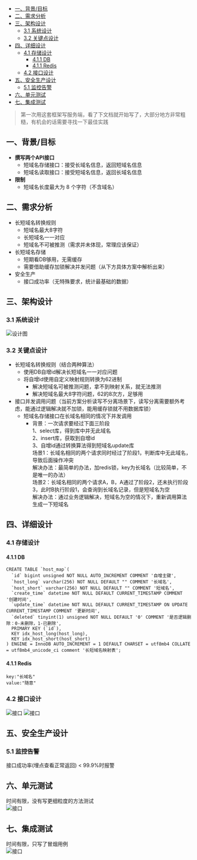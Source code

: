 - [一、背景/目标](#一背景目标)
- [二、需求分析](#二需求分析)
- [三、架构设计](#三架构设计)
  - [3.1 系统设计](#31-系统设计)
  - [3.2 关键点设计](#32-关键点设计)
- [四、详细设计](#四详细设计)
  - [4.1 存储设计](#41-存储设计)
    - [4.1.1 DB](#411-db)
    - [4.1.1 Redis](#411-redis)
  - [4.2 接口设计](#42-接口设计)
- [五、安全生产设计](#五安全生产设计)
  - [5.1 监控告警](#51-监控告警)
- [六、单元测试](#六单元测试)
- [七、集成测试](#七集成测试)
> 第一次用这套框架写服务端，看了下文档就开始写了，大部分地方非常粗糙，有机会的话需要寻找一下最佳实践
## 一、背景/目标
- **撰写两个API接口**  
  - 短域名存储接口：接受长域名信息，返回短域名信息  
  - 短域名读取接口：接受短域名信息，返回长域名信息
- **限制**  
  - 短域名长度最大为 8 个字符（不含域名）  
## 二、需求分析
- 长短域名转换规则  
  - 短域名最大8字符  
  - 长短域名一一对应  
  - 短域名不可被推测（需求并未体现，常理应该保证）  
- 长短域名存储  
  - 短期看DB够用，无需缓存  
  - 需要借助缓存加锁解决并发问题（从下方具体方案中解析出来）  
- 安全生产  
  - 接口成功率（无特殊要求，统计最基础的数据）  
## 三、架构设计
### 3.1 系统设计
![设计图](https://i.328888.xyz/2023/02/23/x89vc.png "")
### 3.2 关键点设计
- 长短域名转换规则（结合两种算法）  
  - 使用DB自增id解决长短域名一一对应问题  
  - 将自增id使用自定义映射规则转换为62进制  
    - 解决短域名可被推测问题，拿不到映射关系，就无法推测  
    - 解决短域名最大8字符问题，62的8次方，足够用  
- 接口并发调用问题（当前方案分析读写不分离场景下，读写分离需要额外考虑，能通过逻辑解决就不加锁，能用缓存锁就不用数据库锁）  
  - 短域名存储接口在长域名相同的情况下并发调用  
    - 背景：一次请求要经过下面三阶段  
    1、select库，得到库中并无此域名  
    2、insert库，获取到自增id  
    3、自增id通过转换算法得到短域名update库  
    场景1：长域名相同的两个请求同时经过了阶段1，判断库中无此域名，导致后面操作冲突  
    解决办法：最简单的办法，加redis锁，key为长域名（比较简单，不是唯一的办法）  
    场景2：长域名相同的两个请求A，B，A通过了阶段2，还未执行阶段3，此时B执行阶段1，会查询到长域名记录，但是短域名为空  
    解决办法：通过业务逻辑解决，短域名为空的情况下，重新调用算法生成一下短域名  
## 四、详细设计
### 4.1 存储设计
#### 4.1.1 DB
```
CREATE TABLE `host_map`(
  `id` bigint unsigned NOT NULL AUTO_INCREMENT COMMENT '自增主键',
  `host_long` varchar(256) NOT NULL DEFAULT "" COMMENT '长域名',
  `host_short` varchar(256) NOT NULL DEFAULT "" COMMENT '短域名',
  `create_time` datetime NOT NULL DEFAULT CURRENT_TIMESTAMP COMMENT '创建时间',
  `update_time` datetime NOT NULL DEFAULT CURRENT_TIMESTAMP ON UPDATE CURRENT_TIMESTAMP COMMENT '更新时间',
  `deleted` tinyint(1) unsigned NOT NULL DEFAULT '0' COMMENT '是否逻辑删除：0-未删除，1-已删除',
  PRIMARY KEY (`id`),
  KEY idx_host_long(host_long),
  KEY idx_host_short(host_short)
) ENGINE = InnoDB AUTO_INCREMENT = 1 DEFAULT CHARSET = utf8mb4 COLLATE = utf8mb4_unicode_ci comment '长短域名映射表';
```
#### 4.1.1 Redis
```
key:"长域名"
value:"随意"
```
### 4.2 接口设计
![接口](https://i.328888.xyz/2023/02/23/x8LIo.png "")
![接口](https://i.328888.xyz/2023/02/23/x8MdN.png "")
## 五、安全生产设计
### 5.1 监控告警  
接口成功率(埋点查看正常返回) < 99.9%时报警  
## 六、单元测试
时间有限，没有写更细粒度的方法测试  
![接口](https://i.328888.xyz/2023/02/23/x8a2d.png "")

## 七、集成测试
时间有限，只写了冒烟用例  
![接口](https://i.328888.xyz/2023/02/23/x8PuV.png "")
